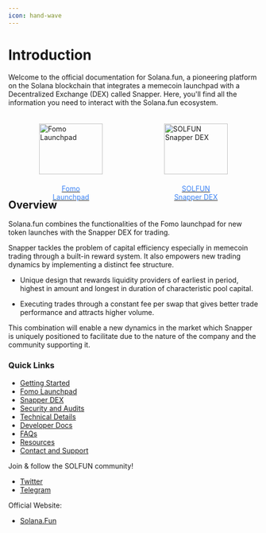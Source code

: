 ```yaml
---
icon: hand-wave
---
```


# Introduction

Welcome to the official documentation for Solana.fun, a pioneering platform on the Solana blockchain that integrates a memecoin launchpad with a Decentralized Exchange (DEX) called Snapper. Here, you'll find all the information you need to interact with the Solana.fun ecosystem.

<style>
  .flex-container {
    display: flex;
    justify-content: space-around;
    width: 100%;
    max-width: 100%;
    background: transparent;
    border: none;
  }
  .flex-cell {
    display: flex;
    flex-direction: column;
    align-items: center;
    width: 33.33%;
    padding: 20px;
    box-sizing: border-box;
  }
  .flex-cell img {
    max-width: 200px;
    width: 100%;
    margin-bottom: 10px;
  }
  .flex-cell .text {
    text-align: center;
    color: #3B82F6;
    padding: 10px;
    margin-top: auto;
  }
</style>
<div class="flex-container">
  <div class="flex-cell">
    <a href="/fomo-launchpad/solfun-overview">
      <img src="/assets/solfun-snapper-logo-black-on-green.png" alt="Fomo Launchpad">
      <div class="text">Fomo Launchpad</div>
    </a>
  </div>
  <div class="flex-cell">
    <a href="/snapper-dex/understanding-the-dex">
      <img src="/assets/solfun-snapper-logo-green-on-black.png" alt="SOLFUN Snapper DEX">
      <div class="text">SOLFUN Snapper DEX</div>
    </a>
  </div>
</div>

## Overview

Solana.fun combines the functionalities of the Fomo launchpad for new token launches with the Snapper DEX for trading.

Snapper tackles the problem of capital efficiency especially in memecoin trading through a built-in reward system. It also empowers new trading dynamics by implementing a distinct fee structure.

* Unique design that rewards liquidity providers of earliest in period, highest in amount and longest in duration of characteristic pool capital.

* Executing trades through a constant fee per swap that gives better trade performance and attracts higher volume.

This combination will enable a new dynamics in the market which Snapper is uniquely positioned to facilitate due to the nature of the company and the community supporting it.

### Quick Links

* [Getting Started](getting-started/introduction-to-solfun.md)
* [Fomo Launchpad](fomo-launchpad/solfun-overview.md)
* [Snapper DEX](snapper-dex/understanding-the-dex.md)
* [Security and Audits](security-and-audits/security-measures.md)
* [Technical Details](technical-details/smart-contract-architecture.md)
* [Developer Docs](developer-docs/api-reference.md)
* [FAQs](resources/faqs.md)
* [Resources](resources/glossary.md)
* [Contact and Support](contact-and-support.md)

Join & follow the SOLFUN community!

* [Twitter](https://x.com/solanaDOTfun)
* [Telegram](http://t.me/solanadotfun)

Official Website:
* [Solana.Fun](https://solana.fun)

